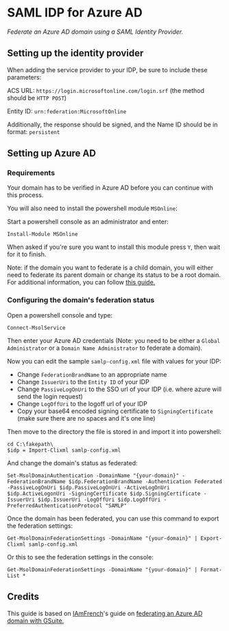 # SAML IDP for Azure AD
_Federate an Azure AD domain using a SAML Identity Provider._

## Setting up the identity provider

When adding the service provider to your IDP, be sure to include these parameters:

ACS URL: `https://login.microsoftonline.com/login.srf` (the method should be `HTTP POST`)

Entity ID: `urn:federation:MicrosoftOnline`

Additionally, the response should be signed, and the Name ID should be in format: `persistent`

## Setting up Azure AD
### Requirements

Your domain has to be verified in Azure AD before you can continue with this process.

You will also need to install the powershell module `MSOnline`:

Start a powershell console as an administrator and enter:
```
Install-Module MSOnline
```
When asked if you're sure you want to install this module press `Y`, then wait for it to finish.

Note: if the domain you want to federate is a child domain, you will either need to federate its parent domain or change its status to be a root domain. For additional information, you can follow [this guide.](https://docs.microsoft.com/en-us/azure/active-directory/enterprise-users/domains-verify-custom-subdomain)

### Configuring the domain's federation status

Open a powershell console and type: 
```
Connect-MsolService
```
Then enter your Azure AD credentials (Note: you need to be either a `Global Administrator` or a `Domain Name Administrator` to federate a domain).

Now you can edit the sample `samlp-config.xml` file with values for your IDP:

- Change `FederationBrandName` to an appropriate name
- Change `IssuerUri` to the `Entity ID` of your IDP
- Change `PassiveLogOnUri` to the SSO url of your IDP (i.e. where azure will send the login request)
- Change `LogOffUri` to the logoff url of your IDP
- Copy your base64 encoded signing certificate to `SigningCertificate` (make sure there are no spaces and it's one line)

Then move to the directory the file is stored in and import it into powershell:
```
cd C:\fakepath\
$idp = Import-Clixml samlp-config.xml
```

And change the domain's status as federated:
```
Set-MsolDomainAuthentication -DomainName "{your-domain}" -FederationBrandName $idp.FederationBrandName -Authentication Federated -PassiveLogOnUri $idp.PassiveLogOnUri -ActiveLogOnUri $idp.ActiveLogonUri -SigningCertificate $idp.SigningCertificate -IssuerUri $idp.IssuerUri -LogOffUri $idp.LogOffUri -PreferredAuthenticationProtocol "SAMLP"
```

Once the domain has been federated, you can use this command to export the federation settings:
```
Get-MsolDomainFederationSettings -DomainName "{your-domain}" | Export-Clixml samlp-config.xml
```

Or this to see the federation settings in the console:
```
Get-MsolDomainFederationSettings -DomainName "{your-domain}" | Format-List *
```

## Credits
This guide is based on [IAmFrench](https://github.com/IAmFrench/)'s guide on [federating an Azure AD domain with GSuite.](https://github.com/IAmFrench/GSuite-as-identity-Provider-IdP-for-Office-365-or-Azure-Active-Directory)
